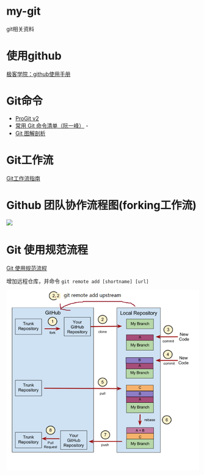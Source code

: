 # my-git
git相关资料

# 使用github    
[极客学院：github使用手册](http://wiki.jikexueyuan.com/project/github-basics/)

# Git命令   

- [ProGit v2](https://git-scm.com/book/zh/v2)    
- [常用 Git 命令清单（阮一峰）](http://www.ruanyifeng.com/blog/2015/12/git-cheat-sheet.html)  - 
- [Git 图解剖析](http://www.cnblogs.com/yaozhongxiao/p/3811130.html)

# Git工作流    
[Git工作流指南](https://github.com/xirong/my-git/blob/master/git-workflow-tutorial.md)

# Github 团队协作流程图(forking工作流)
![](https://github.com/wangding/courses/blob/master/images/forkProcess.png)

# Git 使用规范流程    
[Git 使用规范流程](http://www.ruanyifeng.com/blog/2015/08/git-use-process.html)   

增加远程仓库，并命令 `git remote add [shortname] [url]`   

![Git使用规范流程](https://github.com/havenow/my-git/blob/master/images/Git%20Protocol.png)

